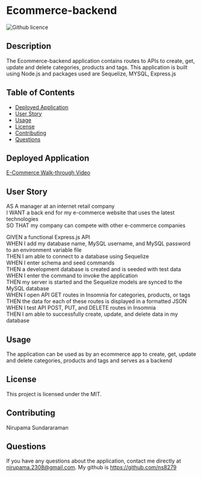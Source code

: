 # Ecommerce-backend 
![Github licence](http://img.shields.io/badge/license-MIT-blue.svg)

## Description

The Ecommerce-backend application contains routes to APIs to create, get, update and delete categories, products and tags. This application is built using Node.js and packages used are Sequelize, MYSQL, Express.js

## Table of Contents

* [Deployed Application](#deployed-application)
* [User Story](#user-story)
* [Usage](#usage)
* [License](#license)
* [Contributing](#contributing)
* [Questions](#questions)


## Deployed Application 

[E-Commerce Walk-through Video]()


## User Story 

AS A manager at an internet retail company<br />
I WANT a back end for my e-commerce website that uses the latest technologies<br />
SO THAT my company can compete with other e-commerce companies<br />

GIVEN a functional Express.js API<br />
WHEN I add my database name, MySQL username, and MySQL password to an environment variable file<br />
THEN I am able to connect to a database using Sequelize<br />
WHEN I enter schema and seed commands<br />
THEN a development database is created and is seeded with test data<br />
WHEN I enter the command to invoke the application<br />
THEN my server is started and the Sequelize models are synced to the MySQL database<br />
WHEN I open API GET routes in Insomnia for categories, products, or tags<br />
THEN the data for each of these routes is displayed in a formatted JSON<br />
WHEN I test API POST, PUT, and DELETE routes in Insomnia<br />
THEN I am able to successfully create, update, and delete data in my database<br />


## Usage

The application can be used as by an ecommerce app to create, get, update and delete categories, products and tags and serves as a backend

## License

This project is licensed under the MIT.

## Contributing

Nirupama Sundararaman


## Questions

If you have any questions about the application, contact me directly at nirupama.2308@gmail.com. My github is https://github.com/ns8279 